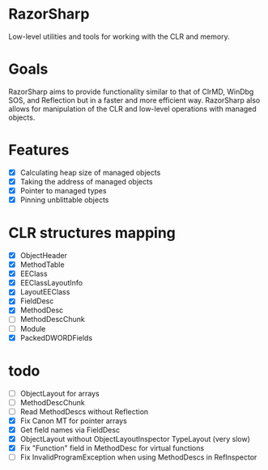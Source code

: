 # RazorSharp
Low-level utilities and tools for working with the CLR and memory.

# Goals

RazorSharp aims to provide functionality similar to that of ClrMD, WinDbg SOS, and Reflection but in a faster and more efficient way. 
RazorSharp also allows for manipulation of the CLR and low-level operations with managed objects.

# Features

- [x] Calculating heap size of managed objects
- [x] Taking the address of managed objects
- [x] Pointer to managed types
- [x] Pinning unblittable objects

# CLR structures mapping
- [x] ObjectHeader
- [x] MethodTable
- [x] EEClass
- [x] EEClassLayoutInfo
- [x] LayoutEEClass
- [x] FieldDesc
- [x] MethodDesc
- [ ] MethodDescChunk
- [ ] Module
- [x] PackedDWORDFields

# todo
- [ ] ObjectLayout for arrays
- [ ] MethodDescChunk
- [ ] Read MethodDescs without Reflection
- [x] Fix Canon MT for pointer arrays
- [x] Get field names via FieldDesc
- [x] ObjectLayout without ObjectLayoutInspector TypeLayout (very slow)
- [x] Fix "Function" field in MethodDesc for virtual functions
- [ ] Fix InvalidProgramException when using MethodDescs in RefInspector<string>
